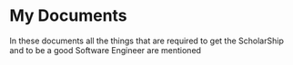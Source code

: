 # My Documents
In these documents all the things that are required to get the ScholarShip and to be a good Software Engineer are mentioned
